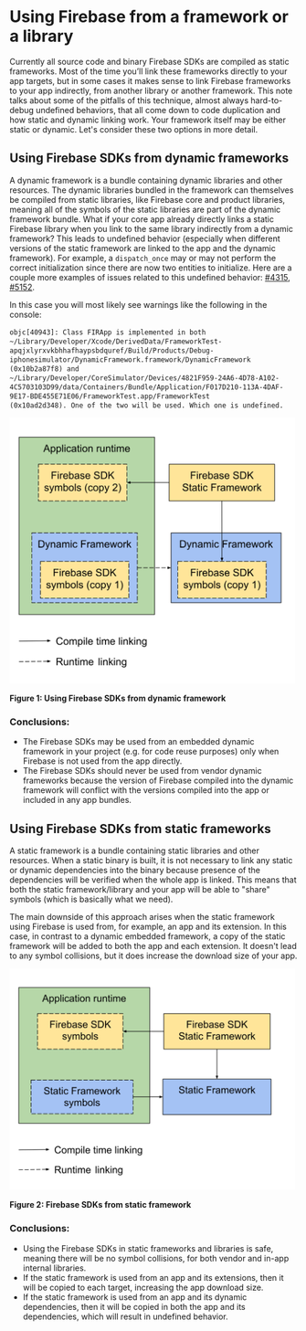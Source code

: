 # Using Firebase from a framework or a library

Currently all source code and binary Firebase SDKs are compiled as static frameworks. Most
of the time you’ll link these frameworks directly to your app targets, but in some cases
it makes sense to link Firebase frameworks to your app indirectly, from another library or
another framework. This note talks about some of the pitfalls of this technique, almost
always hard-to-debug undefined behaviors, that all come down to code duplication and how
static and dynamic linking work. Your framework itself may be either static or dynamic. Let's
consider these two options in more detail.

## Using Firebase SDKs from dynamic frameworks

A dynamic framework is a bundle containing dynamic libraries and other resources. The dynamic
libraries bundled in the framework can themselves be compiled from static libraries, like
Firebase core and product libraries, meaning all of the symbols of the static libraries are
part of the dynamic framework bundle. What if your core app already directly links a static
Firebase library when you link to the same library indirectly from a dynamic framework? This
leads to undefined behavior (especially when different versions of the static framework are
linked to the app and the dynamic framework). For example, a `dispatch_once` may or may not
perform the correct initialization since there are now two entities to initialize. Here are
a couple more examples of issues related to this undefined behavior:
[#4315](https://github.com/firebase/firebase-ios-sdk/issues/4315),
[#5152](https://github.com/firebase/firebase-ios-sdk/issues/5152).

In this case you will most likely see warnings like the following in the console:

```text
objc[40943]: Class FIRApp is implemented in both
~/Library/Developer/Xcode/DerivedData/FrameworkTest-apqjxlyrxvkbhhafhaypsbdquref/Build/Products/Debug-iphonesimulator/DynamicFramework.framework/DynamicFramework
(0x10b2a87f8) and
~/Library/Developer/CoreSimulator/Devices/4821F959-24A6-4D78-A102-4C5703103D99/data/Containers/Bundle/Application/F017D210-113A-4DAF-9E17-BDE455E71E06/FrameworkTest.app/FrameworkTest
(0x10ad2d348). One of the two will be used. Which one is undefined.
```
<img src="./resources/firebase_from_dynamic_framework.svg" width=500/>

**Figure 1: Using Firebase SDKs from dynamic framework**

### Conclusions:

- The Firebase SDKs may be used from an embedded dynamic framework in your project (e.g. for
code reuse purposes) only when Firebase is not used from the app directly.
- The Firebase SDKs should never be used from vendor dynamic frameworks because the version of
Firebase compiled into the dynamic framework will conflict with the versions compiled into the
app or included in any app bundles.

## Using Firebase SDKs from static frameworks

A static framework is a bundle containing static libraries and other resources. When a static
binary is built, it is not necessary to link any static or dynamic dependencies into the binary
because presence of the dependencies will be verified when the whole app is linked. This means
that both the static framework/library and your app will be able to "share" symbols (which is
basically what we need).

The main downside of this approach arises when the static framework using Firebase is used
from, for example, an app and its extension. In this case, in contrast to a dynamic embedded framework,
a copy of the static framework will be added to both the app and each extension. It doesn't
lead to any symbol collisions, but it does increase the download size of your app.

<img src="./resources/firebase_from_static_framework.svg" width=500/>

**Figure 2: Firebase SDKs from static framework**

### Conclusions:

- Using the Firebase SDKs in static frameworks and libraries is safe, meaning there will be
no symbol collisions, for both vendor and in-app internal libraries.
- If the static framework is used from an app and its extensions, then it will be copied to
each target, increasing the app download size.
- If the static framework is used from an app and its dynamic dependencies, then it will be
copied in both the app and its dependencies, which will result in undefined behavior.
